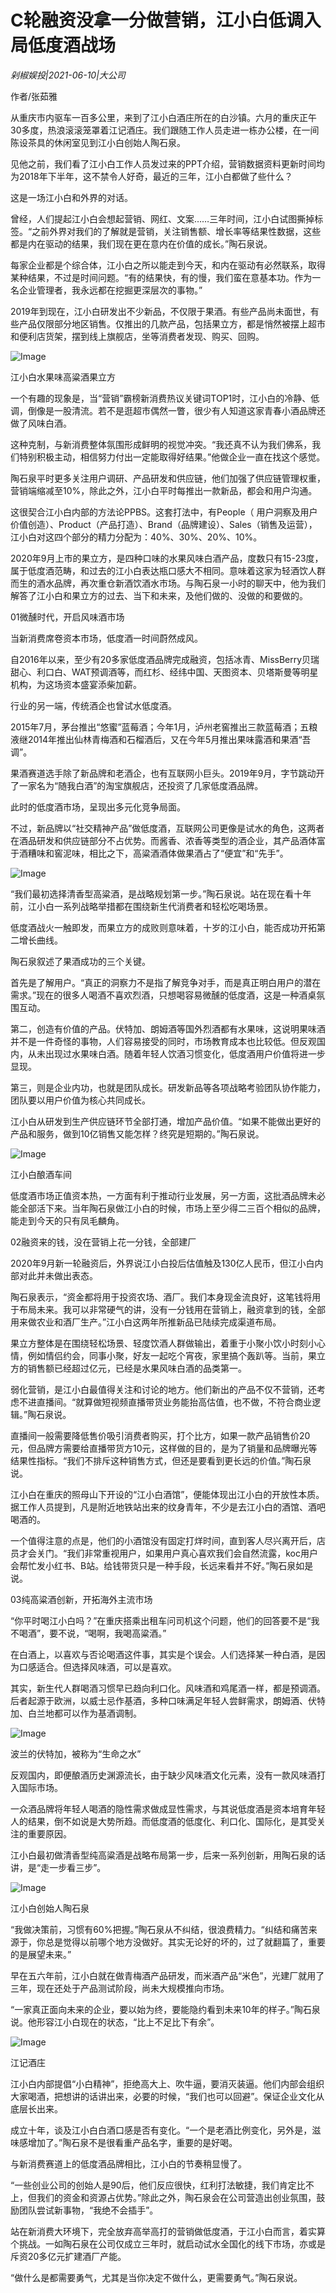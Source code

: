# C轮融资没拿一分做营销，江小白低调入局低度酒战场

*剁椒娱投|2021-06-10|大公司*

作者/张茹雅

从重庆市内驱车一百多公里，来到了江小白酒庄所在的白沙镇。六月的重庆正午30多度，热浪滚滚笼罩着江记酒庄。我们跟随工作人员走进一栋办公楼，在一间陈设茶具的休闲室见到江小白创始人陶石泉。

见他之前，我们看了江小白工作人员发过来的PPT介绍，营销数据资料更新时间均为2018年下半年，这不禁令人好奇，最近的三年，江小白都做了些什么？

这是一场江小白和外界的对话。

曾经，人们提起江小白会想起营销、网红、文案……三年时间，江小白试图撕掉标签。“之前外界对我们的了解就是营销，关注销售额、增长率等结果性数据，这些都是内在驱动的结果，我们现在更在意内在价值的成长。”陶石泉说。

每家企业都是个综合体，江小白之所以能走到今天，和内在驱动有必然联系，取得某种结果，不过是时间问题。“有的结果快，有的慢，我们蛮在意基本功。作为一名企业管理者，我永远都在挖掘更深层次的事物。”

2019年到现在，江小白研发出不少新品，不仅限于果酒。有些产品尚未面世，有些产品仅限部分地区销售。仅推出的几款产品，包括果立方，都是悄然被摆上超市和便利店货架，摆到线上旗舰店，坐等消费者发现、购买、回购。

![Image](https://inews.gtimg.com/newsapp_bt/0/13634950891/641)

江小白水果味高粱酒果立方

一个有趣的现象是，当“营销”霸榜新消费热议关键词TOP1时，江小白的冷静、低调，倒像是一股清流。若不是逛超市偶然一瞥，很少有人知道这家青春小酒品牌还做了风味白酒。

这种克制，与新消费整体氛围形成鲜明的视觉冲突。“我还真不认为我们佛系，我们特别积极主动，相信努力付出一定能取得好结果。”他做企业一直在找这个感觉。

陶石泉平时更多关注用户调研、产品研发和供应链，他们加强了供应链管理权重，营销端缩减至10%，除此之外，江小白平时每推出一款新品，都会和用户沟通。

这很契合江小白内部的方法论PPBS。这套打法中，有People（ 用户洞察及用户价值创造）、Product（产品打造）、Brand（品牌建设）、Sales（销售及运营），江小白对这四个部分的精力分配为：40%、30%、20%、10%。

2020年9月上市的果立方，是四种口味的水果风味白酒产品，度数只有15-23度，属于低度酒范畴，和过去的江小白表达瓶口感大不相同。意味着这家为轻酒饮人群而生的酒水品牌，再次重仓新酒饮酒水市场。与陶石泉一小时的聊天中，他为我们解答了江小白和果立方的过去、当下和未来，及他们做的、没做的和要做的。

01微醺时代，开启风味酒市场

当新消费席卷资本市场，低度酒一时间蔚然成风。

自2016年以来，至少有20多家低度酒品牌完成融资，包括冰青、MissBerry贝瑞甜心、利口白、WAT预调酒等，而红杉、经纬中国、天图资本、贝塔斯曼等明星机构，为这场资本盛宴添柴加薪。

行业的另一端，传统酒企也曾试水低度酒。

2015年7月，茅台推出“悠蜜”蓝莓酒；今年1月，泸州老窖推出三款蓝莓酒；五粮液继2014年推出仙林青梅酒和石榴酒后，又在今年5月推出果味露酒和果酒“吾调”。

果酒赛道选手除了新品牌和老酒企，也有互联网小巨头。2019年9月，字节跳动开了一家名为“随我白酒”的淘宝旗舰店，还投资了几家低度酒品牌。

此时的低度酒市场，呈现出多元化竞争局面。

不过，新品牌以“社交精神产品”做低度酒，互联网公司更像是试水的角色，这两者在酒品研发和供应链部分不占优势。而酱香、浓香等类型的酒企业，其产品酒体富于酒糟味和窖泥味，相比之下，高粱酒酒体做果酒占了“便宜”和“先手”。

![Image](https://inews.gtimg.com/newsapp_bt/0/13634950898/641)

“我们最初选择清香型高粱酒，是战略规划第一步。”陶石泉说。站在现在看十年前，江小白一系列战略举措都在围绕新生代消费者和轻松吃喝场景。

低度酒战火一触即发，而果立方的成败则意味着，十岁的江小白，能否成功开拓第二增长曲线。

陶石泉叙述了果酒成功的三个关键。

首先是了解用户。“真正的洞察力不是指了解竞争对手，而是真正明白用户的潜在需求。”现在的很多人喝酒不喜欢烈酒，只想喝容易微醺的低度酒，这是一种酒桌氛围互动。

第二，创造有价值的产品。伏特加、朗姆酒等国外烈酒都有水果味，这说明果味酒并不是一件奇怪的事物，人们容易接受的同时，市场教育成本也比较低。但反观国内，从未出现过水果味白酒。随着年轻人饮酒习惯变化，低度酒用户价值将进一步显现。

第三，则是企业内功，也就是团队成长。研发新品等各项战略考验团队协作能力，团队要以用户价值为核心共同成长。

江小白从研发到生产供应链环节全部打通，增加产品价值。“如果不能做出更好的产品和服务，做到10亿销售又能怎样？终究是短期的。”陶石泉说。

![Image](https://inews.gtimg.com/newsapp_bt/0/13634950887/641)

江小白酿酒车间

低度酒市场正值资本热，一方面有利于推动行业发展，另一方面，这批酒品牌未必能全部活下来。当年陶石泉做江小白的时候，市场上至少得二三百个相似的品牌，能走到今天的只有凤毛麟角。

02融资来的钱，没在营销上花一分钱，全部建厂

2020年9月新一轮融资后，外界说江小白投后估值触及130亿人民币，但江小白内部对此并未做出表态。

陶石泉表示，“资金都将用于投资农场、酒厂。我们本身现金流良好，这笔钱将用于布局未来。我可以非常硬气的讲，没有一分钱用在营销上，融资拿到的钱，全部用来做农业和酒厂生产。”江小白这两年所推新品已陆续完成渠道布局。

果立方整体是在围绕轻松场景、轻度饮酒人群做输出，着重于小聚小饮小时刻小心情，例如情侣约会，同事小聚，好友一起吃个宵夜，家里搞个轰趴等。当前，果立方的销售额已经超过亿元，已经是水果风味白酒的品类第一。

弱化营销，是江小白最值得关注和讨论的地方。他们新出的产品不仅不营销，还考虑不进直播间。“就算做短视频直播带货业务能抬高估值，也不做，不符合商业逻辑。”陶石泉说。

直播间一般需要降低售价吸引消费者购买，打个比方，如果一款产品销售价20元，但品牌方需要给直播带货方10元，这样做的目的，是为了销量和品牌曝光等结果性指标。“我们不排斥这种销售方式，但还是要看到更长远的价值。”陶石泉说。

江小白在重庆的照母山下开设的“江小白酒馆”，便能体现出江小白的开放性本质。据工作人员提到，凡是附近地铁站出来的纹身青年，不少是去江小白的酒馆、酒吧喝酒的。

一个值得注意的点是，他们的小酒馆没有固定打烊时间，直到客人尽兴离开后，店员才会关门。“我们非常重视用户，如果用户真心喜欢我们会自然流露，koc用户会帮忙发小红书、B站。给钱带货只是一种手段，长远来看并不好。”陶石泉如是说。

03纯高粱酒创新，开拓海外主流市场

“你平时喝江小白吗？”在重庆搭乘出租车问司机这个问题，他们的回答要不是“我不喝酒”，要不说，“喝啊，我喝高粱酒。”

在白酒上，以喜欢与否论喝酒这件事，其实是个误会。人们选择某一种白酒，是因为口感适合。但选择风味酒，可以是喜欢。

其实，新生代人群喝酒习惯早已趋向利口化。风味酒和鸡尾酒一样，都是预调酒。后者起源于欧洲，以威士忌作基酒，多种口味满足年轻人尝鲜需求，朗姆酒、伏特加、白兰地都可以作为基酒调制。

![Image](https://inews.gtimg.com/newsapp_bt/0/13634950871/641)

波兰的伏特加，被称为“生命之水”

反观国内，即便酿酒历史渊源流长，由于缺少风味酒文化元素，没有一款风味酒打入国际市场。

一众酒品牌将年轻人喝酒的隐性需求做成显性需求，与其说低度酒是资本培育年轻人的结果，倒不如说是大势所趋。而低度酒的低度化、利口化、国际化，是其受关注的重要原因。

江小白最初做清香型纯高粱酒是战略布局第一步，后来一系列创新，用陶石泉的话讲，是“走一步看三步”。

![Image](https://inews.gtimg.com/newsapp_bt/0/13634950896/641)

江小白创始人陶石泉

“我做决策前，习惯有60%把握。”陶石泉从不纠结，很浪费精力。“纠结和痛苦来源于，你总是觉得以前哪个地方没做好。其实无论好的坏的，过了就翻篇了，重要的是展望未来。”

早在五六年前，江小白就在做青梅酒产品研发，而米酒产品“米色”，光建厂就用了三年，现在还处于产品测试阶段，尚未大规模推向市场。

“一家真正面向未来的企业，要以始为终，要能隐约看到未来10年的样子。”陶石泉说。他形容江小白现在的状态，“比上不足比下有余”。

![Image](https://inews.gtimg.com/newsapp_bt/0/13634950884/641)

江记酒庄

江小白内部提倡“小白精神”，拒绝高大上、吹牛逼，要消灭装逼。他们内部会组织大家喝酒，把想讲的话讲出来，必要的时候，“我们也可以回避”。保证企业文化从底层长出来。

成立十年，谈及江小白白酒口感是否有变化。“一个是老酒比例变化，另外是，滋味感增加了。”陶石泉不是很看重产品名字，重要的是好喝。

与新消费赛道上的低度酒品牌相比，江小白的节奏稍显慢了。

“一些创业公司的创始人是90后，他们反应很快，红利打法敏捷，我们肯定比不上，但我们的资金和资源占优势。”除此之外，陶石泉会在公司营造出创业氛围，鼓励团队尝试新事物，“我绝不会插手”。

站在新消费大环境下，完全放弃高举高打的营销做低度酒，于江小白而言，着实算个挑战。一如陶石泉在公司仅成立三年时，就启动试水全国化的线下市场，亦或是斥资20多亿元扩建酒厂产能。

“做什么是都需要勇气，尤其是当你决定不做什么，更需要勇气。”陶石泉说。

